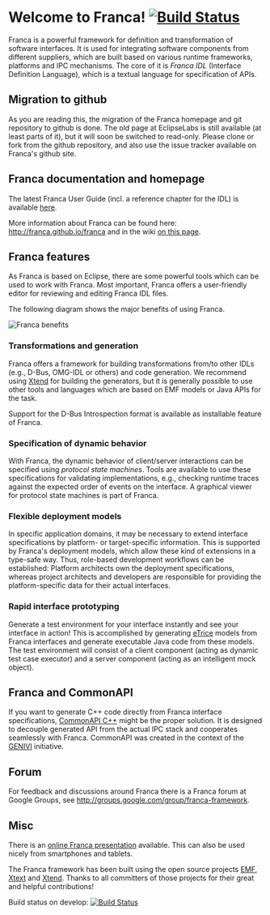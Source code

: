 # Welcome to Franca! [![Build Status](https://travis-ci.org/franca/franca.svg?branch=master)](https://travis-ci.org/franca/franca)

Franca is a powerful framework for definition and transformation of software interfaces.
It is used for integrating software components from different suppliers, which are built based on various runtime frameworks, platforms and IPC mechanisms. The core of it is _Franca IDL_ (Interface Definition Language), which is a textual language for specification of APIs.

## Migration to github

As you are reading this, the migration of the Franca homepage and git repository to github is done.
The old page at EclipseLabs is still available (at least parts of it), but it will soon be switched
to read-only. Please clone or fork from the github repository, and also use the issue tracker available
on Franca's github site.

## Franca documentation and homepage

The latest Franca User Guide (incl. a reference chapter for the IDL) is available
[here](https://drive.google.com/folderview?id=0B7JseVbR6jvhUnhLOUM5ZGxOOG8).

More information about Franca can be found here: http://franca.github.io/franca
and in the wiki [on this page](https://github.com/franca/franca/wiki).

## Franca features

As Franca is based on Eclipse, there are some powerful tools which can be used to work with Franca. Most important, Franca offers a user-friendly editor for reviewing and editing Franca IDL files.

The following diagram shows the major benefits of using Franca.

![Franca benefits](https://projects.itemis.de/html/web-presentations/kbi/std/franca_std/resources/franca_feature_overview.png)

### Transformations and generation
Franca offers a framework for building transformations from/to other IDLs (e.g., D-Bus, OMG-IDL or others)
and code generation. We recommend using [Xtend](http://xtend-lang.org) for building the generators,
but it is generally possible to use other tools and languages which are based on EMF models or Java APIs for the task.

Support for the D-Bus Introspection format is available as installable feature of Franca.

### Specification of dynamic behavior ###
With Franca, the dynamic behavior of client/server interactions can be specified using _protocol state machines_.
Tools are available to use these specifications for validating implementations,
e.g., checking runtime traces against the expected order of events on the interface.
A graphical viewer for protocol state machines is part of Franca.

### Flexible deployment models
In specific application domains, it may be necessary to extend interface specifications by platform-
or target-specific information. This is supported by Franca's deployment models, which allow these kind
of extensions in a type-safe way.
Thus, role-based development workflows can be established: Platform architects own the deployment
specifications, whereas project architects and developers are responsible for providing the
platform-specific data for their actual interfaces.

### Rapid interface prototyping
Generate a test environment for your interface instantly and see your interface in action!
This is accomplished by generating [eTrice](http://eclipse.org/etrice) models from Franca interfaces
and generate executable Java code from these models. The test environment will consist of a client
component (acting as dynamic test case executor) and a server component (acting as an intelligent mock object).

## Franca and CommonAPI

If you want to generate C++ code directly from Franca interface specifications,
[CommonAPI C++](https://github.com/COVESA/capicxx-core-tools/) might be the proper solution.
It is designed to decouple generated API from the actual IPC stack and cooperates seamlessly with Franca.
CommonAPI was created in the context of the [GENIVI](http://genivi.org) initiative.

## Forum

For feedback and discussions around Franca there is a
Franca forum at Google Groups, see http://groups.google.com/group/franca-framework.

## Misc

There is an [online Franca presentation](https://projects.itemis.de/html/web-presentations/kbi/std/franca_std/) available.
This can also be used nicely from smartphones and tablets.

The Franca framework has been built using the open source projects [EMF](http://www.eclipse.org/emf),
[Xtext](http://www.xtext.org) and [Xtend](http://xtend-lang.org).
Thanks to all committers of those projects for their great and helpful contributions!

Build status on develop: [![Build Status](https://travis-ci.org/franca/franca.svg?branch=develop)](https://travis-ci.org/franca/franca)
